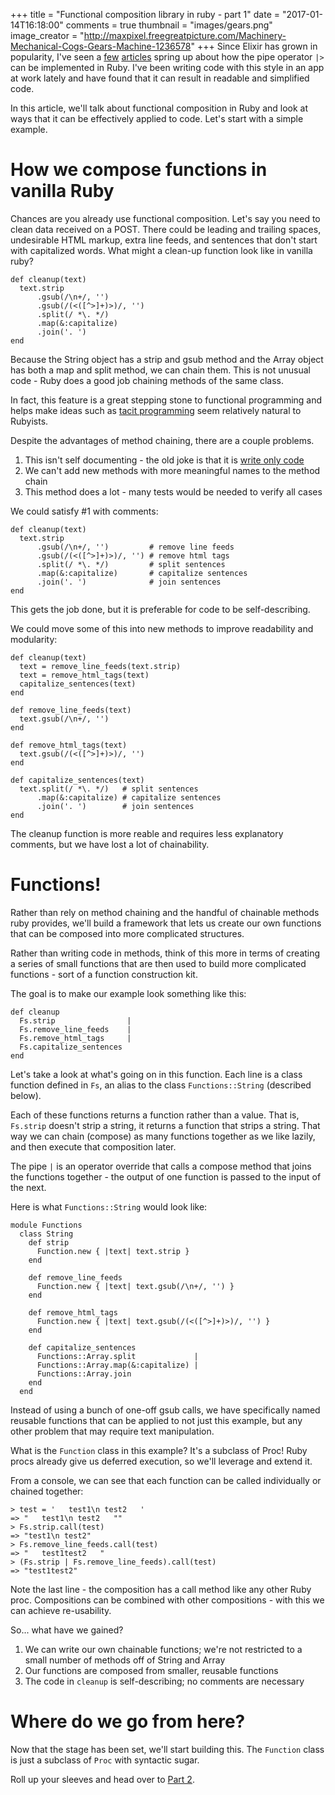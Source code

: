 +++
title         = "Functional composition library in ruby - part 1"
date          = "2017-01-14T16:18:00"
comments      = true
thumbnail     = "images/gears.png"
image_creator = "http://maxpixel.freegreatpicture.com/Machinery-Mechanical-Cogs-Gears-Machine-1236578"
+++
Since Elixir has grown in popularity, I've seen a <a href="http://www.akitaonrails.com/2016/02/18/elixir-pipe-operator-for-ruby-chainable-methods" target="window">few</a> <a href="http://blog.molawson.com/elixir-pipes-in-ruby/" target="window">articles</a> spring up about how the pipe operator `|>` can be implemented in Ruby. I've been writing code with this style in an app at work lately and have found that it can result in readable and simplified code.

<!--more-->

In this article, we'll talk about functional composition in Ruby and look at ways that it can be effectively applied to code. Let's start with a simple example.

How we compose functions in vanilla Ruby
========================================

Chances are you already use functional composition. Let's say you need to clean data received on a POST. There could be leading and trailing spaces, undesirable HTML markup, extra line feeds, and sentences that don't start with capitalized words. What might a clean-up function look like in vanilla ruby?


```
def cleanup(text)
  text.strip
      .gsub(/\n+/, '')
      .gsub(/(<([^>]+)>)/, '')
      .split(/ *\. */)
      .map(&:capitalize)
      .join('. ')
end
```

Because the String object has a strip and gsub method and the Array object has both a map and split method, we can chain them. This is not unusual code - Ruby does a good job chaining methods of the same class.

In fact, this feature is a great stepping stone to functional programming and helps make ideas such as <a href="https://en.wikipedia.org/wiki/Tacit_programming" target="window">tacit programming</a> seem relatively natural to Rubyists.

Despite the advantages of method chaining, there are a couple problems.

1. This isn't self documenting - the old joke is that it is <a href="https://en.wikipedia.org/wiki/Write-only_language" target=
"window">write only code</a>
2. We can't add new methods with more meaningful names to the method chain
3. This method does a lot - many tests would be needed to verify all cases

We could satisfy #1 with comments:

```
def cleanup(text)
  text.strip
      .gsub(/\n+/, '')         # remove line feeds
      .gsub(/(<([^>]+)>)/, '') # remove html tags
      .split(/ *\. */)         # split sentences
      .map(&:capitalize)       # capitalize sentences
      .join('. ')              # join sentences
end
```

This gets the job done, but it is preferable for code to be self-describing.

We could move some of this into new methods to improve readability and modularity:

```
def cleanup(text)
  text = remove_line_feeds(text.strip)
  text = remove_html_tags(text)
  capitalize_sentences(text)
end

def remove_line_feeds(text)
  text.gsub(/\n+/, '')
end

def remove_html_tags(text)
  text.gsub(/(<([^>]+)>)/, '')
end

def capitalize_sentences(text)
  text.split(/ *\. */)   # split sentences
      .map(&:capitalize) # capitalize sentences
      .join('. ')        # join sentences
end
```

The cleanup function is more reable and requires less explanatory comments, but we have lost a lot of chainability.

Functions!
==========
Rather than rely on method chaining and the handful of chainable methods ruby provides, we'll build a framework that lets us create our own functions that can be composed into more complicated structures.

Rather than writing code in methods, think of this more in terms of creating a series of small functions that are then used to build more complicated functions - sort of a function construction kit.

The goal is to make our example look something like this:

```
def cleanup
  Fs.strip                |
  Fs.remove_line_feeds    |
  Fs.remove_html_tags     |
  Fs.capitalize_sentences
end
```

Let's take a look at what's going on in this function. Each line is a class function defined in `Fs`, an alias to the class `Functions::String` (described below).

Each of these functions returns a function rather than a value. That is, `Fs.strip` doesn't strip a string, it returns a function that strips a string. That way we can chain (compose) as many functions together as we like lazily, and then execute that composition later.

The pipe `|` is an operator override that calls a compose method that joins the functions together - the output of one function is passed to the input of the next.

Here is what `Functions::String` would look like:

```
module Functions
  class String
    def strip
      Function.new { |text| text.strip }
    end

    def remove_line_feeds
      Function.new { |text| text.gsub(/\n+/, '') }
    end

    def remove_html_tags
      Function.new { |text| text.gsub(/(<([^>]+)>)/, '') }
    end

    def capitalize_sentences
      Functions::Array.split             |
      Functions::Array.map(&:capitalize) |
      Functions::Array.join
    end
  end
```

Instead of using a bunch of one-off gsub calls, we have specifically named reusable functions that can be applied to not just this example, but any other problem that may require text manipulation.

What is the `Function` class in this example? It's a subclass of Proc! Ruby procs already give us deferred execution, so we'll leverage and extend it.

From a console, we can see that each function can be called individually or chained together:

```
> test = '   test1\n test2   '
=> "   test1\n test2   ""
> Fs.strip.call(test)
=> "test1\n test2"
> Fs.remove_line_feeds.call(test)
=> "   test1test2   "
> (Fs.strip | Fs.remove_line_feeds).call(test)
=> "test1test2"
```

Note the last line - the composition has a call method like any other Ruby proc. Compositions can be combined with other compositions - with this we can achieve re-usability.

So... what have we gained?

1. We can write our own chainable functions; we're not restricted to a small number of methods off of String and Array
2. Our functions are composed from smaller, reusable functions
3. The code in `cleanup` is self-describing; no comments are necessary

Where do we go from here?
=========================
Now that the stage has been set, we'll start building this. The `Function` class is just a subclass of `Proc` with syntactic sugar.

Roll up your sleeves and head over to <a href="/blog/building-a-functional-composition-library-in-ruby-part-1">Part 2</a>.
